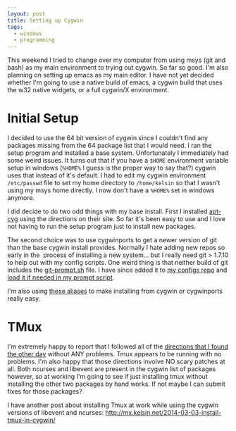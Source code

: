 ```yaml
---
layout: post
title: Setting up Cygwin
tags:
  - windows
  - programming
---
```


This weekend I tried to change over my computer from using msys (git and bash)
as my main environment to trying out cygwin. So far so good. I'm also planning
on setting up emacs as my main editor. I have not yet decided whether I'm going
to use a native build of emacs, a cygwin build that uses the w32 native widgets,
or a full cygwin/X environment.

Initial Setup
=============

I decided to use the 64 bit version of cygwin since I couldn't find any packages
missing from the 64 package list that I would need. I ran the setup program and
installed a base system. Unfortunately I immediately had some weird issues. It
turns out that if you have a `$HOME` environment variable setup in windows
(`%HOME%` I guess is the proper way to say that?) cygwin uses that instead of
it's default. I had to edit my cygwin environment `/etc/passwd` file to set my
home directory to `/home/kelsin` so that I wasn't using my msys home directly. I
now don't have a `%HOME%` set in windows anymore.

I did decide to do two odd things with my base install. First I
installed [apt-cyg](https://code.google.com/p/apt-cyg/) using the
directions on their site. So far it's been easy to use and I love not
having to run the setup program just to install new packages.

The second choice was to use cygwinports to get a newer version of git than the
base cygwin install provides. Normally I hate adding new repos so early in the
 process of installing a new system... but I really need git \> 1.7.10 to help
out with my config scripts. One weird thing is that neither build of git
includes the
[git-prompt.sh](https://github.com/git/git/blob/master/contrib/completion/git-prompt.sh)
file. I have since added it to
[my configs repo](https://github.com/Kelsin/configs/blob/master/.git-prompt.sh)
and
[load it if needed in my prompt script](https://github.com/Kelsin/configs/blob/master/.bash.d/50.prompt#L1).

I'm also using [these
aliases](http://odoepner.wordpress.com/2012/12/06/install-cygwin-and-cygwinports-packages-using-apt-cyg/)
to make installing from cygwin or cygwinports really easy.

TMux
====

I'm extremely happy to report that I followed all of the
[directions that I found the other day](http://java.ociweb.com/mark/programming/tmuxInCygwin.html)
without ANY problems. Tmux appears to be running with no problems. I'm also
happy that those directions involve NO scary patches at all. Both ncurses and
libevent are present in the cygwin list of packages however, so at working I'm
going to see if just installing tmux without installing the other two packages
by hand works. If not maybe I can submit fixes for those packages?

I have another post about installing Tmux at work while using the cygwin
versions of libevent and ncurses: http://mx.kelsin.net/2014-03-03-install-tmux-in-cygwin/
